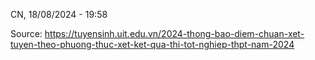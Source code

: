 CN, 18/08/2024 - 19:58

Source: https://tuyensinh.uit.edu.vn/2024-thong-bao-diem-chuan-xet-tuyen-theo-phuong-thuc-xet-ket-qua-thi-tot-nghiep-thpt-nam-2024